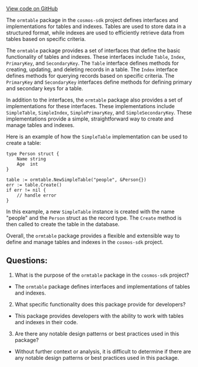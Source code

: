[View code on GitHub](https://github.com/cosmos/cosmos-sdk/blob/main/orm/model/ormtable/doc.go)

The `ormtable` package in the `cosmos-sdk` project defines interfaces and implementations for tables and indexes. Tables are used to store data in a structured format, while indexes are used to efficiently retrieve data from tables based on specific criteria.

The `ormtable` package provides a set of interfaces that define the basic functionality of tables and indexes. These interfaces include `Table`, `Index`, `PrimaryKey`, and `SecondaryKey`. The `Table` interface defines methods for creating, updating, and deleting records in a table. The `Index` interface defines methods for querying records based on specific criteria. The `PrimaryKey` and `SecondaryKey` interfaces define methods for defining primary and secondary keys for a table.

In addition to the interfaces, the `ormtable` package also provides a set of implementations for these interfaces. These implementations include `SimpleTable`, `SimpleIndex`, `SimplePrimaryKey`, and `SimpleSecondaryKey`. These implementations provide a simple, straightforward way to create and manage tables and indexes.

Here is an example of how the `SimpleTable` implementation can be used to create a table:

```
type Person struct {
    Name string
    Age  int
}

table := ormtable.NewSimpleTable("people", &Person{})
err := table.Create()
if err != nil {
    // handle error
}
```

In this example, a new `SimpleTable` instance is created with the name "people" and the `Person` struct as the record type. The `Create` method is then called to create the table in the database.

Overall, the `ormtable` package provides a flexible and extensible way to define and manage tables and indexes in the `cosmos-sdk` project.
## Questions: 
 1. What is the purpose of the `ormtable` package in the `cosmos-sdk` project?
- The `ormtable` package defines interfaces and implementations of tables and indexes.

2. What specific functionality does this package provide for developers?
- This package provides developers with the ability to work with tables and indexes in their code.

3. Are there any notable design patterns or best practices used in this package?
- Without further context or analysis, it is difficult to determine if there are any notable design patterns or best practices used in this package.